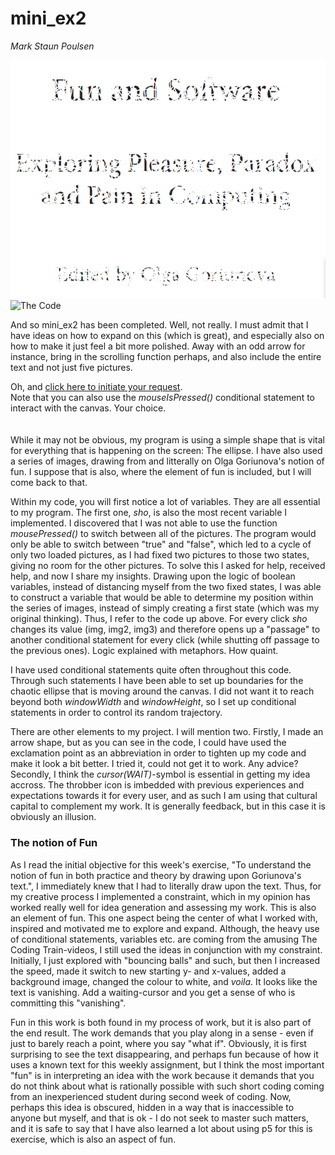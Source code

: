 # mini_ex2
*Mark Staun Poulsen*


![Running Program](Images/FunandSoftware.jpg)
<img src="https://github.com/Mmarksp/Aesthetic_Programming_2018/blob/master/mini_exercises/mini_ex2/Images/Code.jpg" alt="The Code" width="50%" height="50%">

And so mini_ex2 has been completed. Well, not really. I must admit that I have ideas on how to expand on this (which is great), and especially also on how to make it just feel a bit more polished. Away with an odd arrow for instance, bring in the scrolling function perhaps, and also include the entire text and not just five pictures.

Oh, and [click here to initiate your request](https://rawgit.com/Mmarksp/Aesthetic_Programming_2018/master/mini_exercises/mini_ex2/indexex2.html).  
Note that you can also use the *mouseIsPressed()* conditional statement to interact with the canvas. Your choice.
</br>
</br>
</br>
While it may not be obvious, my program is using a simple shape that is vital for everything that is happening on the screen: The ellipse. I have also used a series of images, drawing from and litterally on Olga Goriunova's notion of fun. I suppose that is also, where the element of fun is included, but I will come back to that.  

Within my code, you will first notice a lot of variables. They are all essential to my program. The first one, *sho*, is also the most recent variable I implemented. I discovered that I was not able to use the function *mousePressed()* to switch between all of the pictures. The program would only be able to switch between "true" and "false", which led to a cycle of only two loaded pictures, as I had fixed two pictures to those two states, giving no room for the other pictures. To solve this I asked for help, received help, and now I share my insights. Drawing upon the logic of boolean variables, instead of distancing myself from the two fixed states, I was able to construct a variable that would be able to determine my position within the series of images, instead of simply creating a first state (which was my original thinking). Thus, I refer to the code up above.
For every click *sho* changes its value (img, img2, img3) and therefore opens up a "passage" to another conditional statement for every click (while shutting off passage to the previous ones). Logic explained with metaphors. How quaint.  

I have used conditional statements quite often throughout this code. Through such statements I have been able to set up boundaries for the chaotic ellipse that is moving around the canvas. I did not want it to reach beyond both *windowWidth* and *windowHeight*, so I set up conditional statements in order to control its random trajectory.  

There are other elements to my project. I will mention two. Firstly, I made an arrow shape, but as you can see in the code, I could have used the exclamation point as an abbreviation in order to tighten up my code and make it look a bit better. I tried it, could not get it to work. Any advice? Secondly, I think the *cursor(WAIT)*-symbol is essential in getting my idea accross. The throbber icon is imbedded with previous experiences and expectations towards it for every user, and as such I am using that cultural capital to complement my work. It is generally feedback, but in this case it is obviously an illusion.  


### The notion of Fun
As I read the initial objective for this week's exercise, "To understand the notion of fun in both practice and theory by drawing upon Goriunova's text.", I immediately knew that I had to literally draw upon the text. Thus, for my creative process I implemented a constraint, which in my opinion has worked really well for idea generation and assessing my work. This is also an element of fun. This one aspect being the center of what I worked with, inspired and motivated me to explore and expand. Although, the heavy use of conditional statements, variables etc. are coming from the amusing The Coding Train-videos, I still used the ideas in conjunction with my constraint. Initially, I just explored with "bouncing balls" and such, but then I increased the speed, made it switch to new starting y- and x-values, added a background image, changed the colour to white, and *voila*. It looks like the text is vanishing. Add a waiting-cursor and you get a sense of who is committing this "vanishing".  

Fun in this work is both found in my process of work, but it is also part of the end result. The work demands that you play along in a sense - even if just to barely reach a point, where you say "what if". Obviously, it is first surprising to see the text disappearing, and perhaps fun because of how it uses a known text for this weekly assignment, but I think the most important "fun" is in interpreting an idea with the work because it demands that you do not think about what is rationally possible with such short coding coming from an inexperienced student during second week of coding. Now, perhaps this idea is obscured, hidden in a way that is inaccessible to anyone but myself, and that is ok - I do not seek to master such matters, and it is safe to say that I have also learned a lot about using p5 for this is exercise, which is also an aspect of fun.

